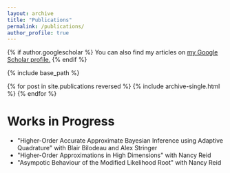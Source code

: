 ```yaml
---
layout: archive
title: "Publications"
permalink: /publications/
author_profile: true
---
```


{% if author.googlescholar %}
  You can also find my articles on <u><a href="{{author.googlescholar}}">my Google Scholar profile</a>.</u>
{% endif %}

{% include base_path %}

{% for post in site.publications reversed %}
  {% include archive-single.html %}
{% endfor %}

Works in Progress
======
* "Higher-Order Accurate Approximate Bayesian Inference using Adaptive Quadrature" with Blair Bilodeau and Alex Stringer
* "Higher-Order Approximations in High Dimensions" with Nancy Reid 
* "Asympotic Behaviour of the Modified Likelihood Root" with Nancy Reid

